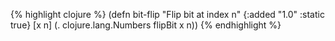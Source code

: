 {% highlight clojure %}
(defn bit-flip
  "Flip bit at index n"
  {:added "1.0"
   :static true}
  [x n] (. clojure.lang.Numbers flipBit x n))
{% endhighlight %}
